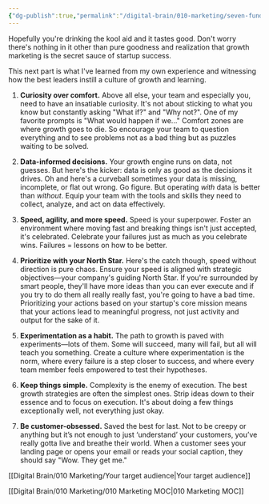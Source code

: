 ```yaml
---
{"dg-publish":true,"permalink":"/digital-brain/010-marketing/seven-fundamentals-of-growth-marketing/"}
---
```


Hopefully you're drinking the kool aid and it tastes good. Don't worry there's nothing in it other than pure goodness and realization that growth marketing is the secret sauce of startup success. 

This next part is what I've learned from my own experience and witnessing how the best leaders instill a culture of growth and learning. 

1. **Curiosity over comfort.** Above all else, your team and especially you, need to have an insatiable curiosity. It's not about sticking to what you know but constantly asking "What if?" and "Why not?". One of my favorite prompts is "What would happen if we..." Comfort zones are where growth goes to die. So encourage your team to question everything and to see problems not as a bad thing but as puzzles waiting to be solved.

2. **Data-informed decisions.** Your growth engine runs on data, not guesses. But here's the kicker: data is only as good as the decisions it drives. Oh and here's a curveball sometimes your data is missing, incomplete, or flat out wrong. Go figure. But operating *with* data is better than *without*. Equip your team with the tools and skills they need to collect, analyze, and act on data effectively.

3. **Speed, agility, and more speed.** Speed is your superpower. Foster an environment where moving fast and breaking things isn't just accepted, it's celebrated. Celebrate your failures just as much as you celebrate wins. Failures = lessons on how to be better. 

4. **Prioritize with your North Star.**  Here's the catch though, speed without direction is pure chaos. Ensure your speed is aligned with strategic objectives—your company's guiding North Star. If you're surrounded by smart people, they'll have more ideas than you can ever execute and if you try to do them all really really fast, you're going to have a bad time. Prioritizing your actions based on your startup's core mission means that your actions lead to meaningful progress, not just activity and output for the sake of it.

5. **Experimentation as a habit.** The path to growth is paved with experiments—lots of them. Some will succeed, many will fail, but all will teach you something. Create a culture where experimentation is the norm, where every failure is a step closer to success, and where every team member feels empowered to test their hypotheses.

6. **Keep things simple.** Complexity is the enemy of execution. The best growth strategies are often the simplest ones. Strip ideas down to their essence and to focus on execution. It's about doing a few things exceptionally well, not everything just okay.

7. **Be customer-obsessed.** Saved the best for last. Not to be creepy or anything but it’s not enough to just ‘understand’ your customers, you’ve really gotta live and breathe their world. When a customer sees your landing page or opens your email or reads your social caption, they should say "Wow. They get me." 

[[Digital Brain/010 Marketing/Your target audience\|Your target audience]]

[[Digital Brain/010 Marketing/010 Marketing MOC\|010 Marketing MOC]]